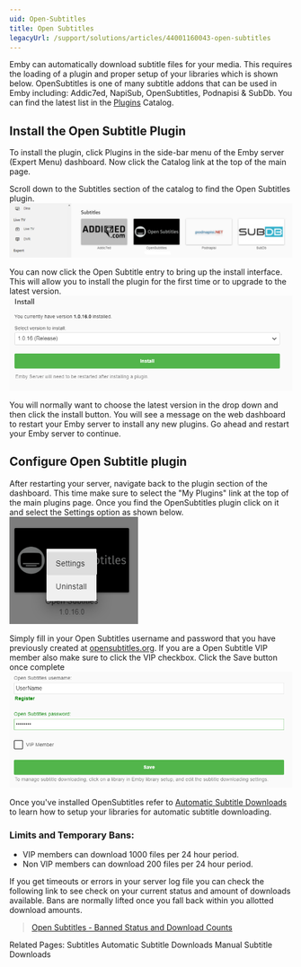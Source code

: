 ```yaml
---
uid: Open-Subtitles
title: Open Subtitles
legacyUrl: /support/solutions/articles/44001160043-open-subtitles
---
```


Emby can automatically download subtitle files for your media.  This requires the loading of a plugin and proper setup of your libraries which is shown below. OpenSubtitles is one of many subtitle addons that can be used in Emby including: Addic7ed, NapiSub, OpenSubtitles, Podnapisi & SubDb. You can find the latest list in the [Plugins](Plugins) Catalog.

## Install the Open Subtitle Plugin
To install the plugin, click Plugins in the side-bar menu of the Emby server (Expert Menu) dashboard. Now click the Catalog link at the top of the main page.

Scroll down to the Subtitles section of the catalog to find the Open Subtitles plugin.
![OpenSubtitles1.png](images/server/OpenSubtitles1.png)

You can now click the Open Subtitle entry to bring up the install interface. This will allow you to install the plugin for the first time or to upgrade to the latest version.
![OpenSubtitles2.png](images/server/OpenSubtitles2.png)

You will normally want to choose the latest version in the drop down and then click the install button.  You will see a message on the web dashboard to restart your Emby server to install any new plugins.  Go ahead and restart your Emby server to continue.

## Configure Open Subtitle plugin
After restarting your server, navigate back to the plugin section of the dashboard.  This time make sure to select the "My Plugins" link at the top of the main plugins page.  Once you find the OpenSubtitles plugin click on it and select the Settings option as shown below.
![OpenSubtitles3.png](images/server/OpenSubtitles3.png)

Simply fill in your Open Subtitles username and password that you have previously created at [opensubtitles.org](http://www.opensubtitles.org). If you are a Open Subtitle VIP member also make sure to click the VIP checkbox.  Click the Save button once complete
![OpenSubtitles4.png](images/server/OpenSubtitles4.png)

Once you've installed OpenSubtitles refer to [Automatic Subtitle Downloads](Automatic-Subtitle-Downloads) to learn how to setup your libraries for automatic subtitle downloading.


### Limits and Temporary Bans:

- VIP members can download 1000 files per 24 hour period.
- Non VIP members can download 200 files per 24 hour period.

If you get timeouts or errors in your server log file you can check the following link to see check on your current status and amount of downloads available. Bans are normally lifted once you fall back within you allotted download amounts.

> [Open Subtitles - Banned Status and Download Counts](https://www.opensubtitles.org/addons/show_my_ip.php)


Related Pages:
Subtitles
Automatic Subtitle Downloads
Manual Subtitle Downloads